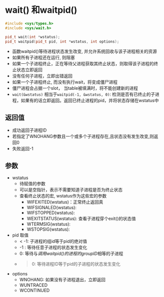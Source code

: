 #  wait() 和waitpid()

```c++
#include <sys/types.h>
#include <sys/wait.h>

pid_t wait(int *wstatus);
pid_t waitpid(pid_t pid, int *wstatus, int options);
```
  
- 函数waitpid()等待进程状态发生改变, 并允许系统回收与该子进程相关的资源
- 如果所有子进程还在运行, 则阻塞
- 如果一个子进程终止，正在等待父进程获取其终止状态，则取得该子进程的终止状态立即返回
- 没有任何子进程，立即出错返回
- 如果一个子进程终止, 而没有执行wait，将变成僵尸进程
- 僵尸进程会占据一个slot， 当table被填满时，将不能创建新的进程
- `wait(&wstatus)` 相当于`waitpid(-1, &wstatus, 0)`: 检测是否有已终止的子进程，如果有的话立即返回。返回已终止进程的pid，并将状态存储在wstatus中

## 返回值

- 成功返回子进程ID
- 若指定了WNOHANG参数且一个或多个子进程存在,且状态没有发生改变,则返回0
- 失败返回-1

## 参数

- wstatus
  - 待赋值的参数
  - 可以是空指针，表示不需要知道子进程是否为终止状态
  - 查看终止状态的宏, wstatus作为这些宏的参数
    - WIFEXITED(wstatus)：正常终止返回真
    - WIFSIGNALED(wstatus):  
    - WIFSTOPPED(wstatus): 
    - WEXITSTATUS(wstatus): 查看子进程穿个exit()的状态值
    - WTERMSIG(wstatus): 
    - WSTOPSIG(wstatus): 
- pid 取值
  -  < -1: 子进程的组id等于pid的绝对值
  - -1 : 等待任意子进程的状态发生变化 
  - 0: 等待与*调用waitpid()的进程的groupID*相等的子进程
  - > 0: 等待进程ID等于pid的子进程的状态发生变化
- options  
  - WNOHANG: 如果没有子进程退出，立即返回
  - WUNTRACED 
  - WCONTINUED